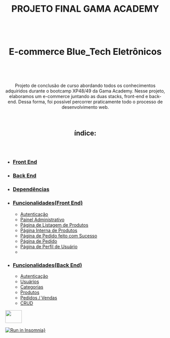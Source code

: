 # <p align="center"> PROJETO FINAL GAMA ACADEMY </p></br>

# <p align="center"> E-commerce Blue_Tech Eletrônicos </p></br>
  
  <p align="center">Projeto de conclusão de curso abordando todos os conhecimentos adquiridos durante o bootcamp XP48/49 da Gama Academy. Nesse projeto, elaboramos um e-commerce juntando as duas stacks, front-end e back-end. Dessa forma, foi possível percorrer praticamente todo o processo de desenvolvimento web.</p></br>

## <p align="center">índice:</p></br>
<!------ts------->
* ### [Front End](#front-end)
* ### [Back End](#back-end)
* ### [Dependências](#dependências)
* ### [Funcionalidades(Front End)](#funcionalidades-front-end)
    * [Autenticação](#autenticação)
    * [Painel Administrativo](#front-end)
    * [Página de Listagem de Produtos](#front-end)
    * [Página Interna de Produtos](#front-end)
    * [Página de Pedido feito com Sucesso](#front-end)
    * [Página de Pedido](#front-end)
    * [Página de Perfil de Usuário](#front-end)
    * 
* ###  [Funcionalidades(Back End)](#funcionalidades-front-end)
    * [Autenticação](#autenticação)
    * [Usuários](#front-end)
    * [Categorias](#front-end)
    * [Produtos](#front-end)
    * [Pedidos / Vendas](#front-end)
    * [CRUD](#front-end)    

<!-------te------>


<img src="https://drive.google.com/file/d/1_h128YtJdZ3dCNtWr0xN7oltjqrVn87s/view?usp=drive_link" height="40" width="52" alt=""  /><img> 


[![Run in Insomnia}](https://insomnia.rest/images/run.svg)](https://insomnia.rest/run/?label=Blue_tech&uri=https%3A%2F%2Fraw.githubusercontent.com%2FGandara247%2Fe-commerce-API-BlueTech%2Fmain%2Fdocs%2Fexport.json)